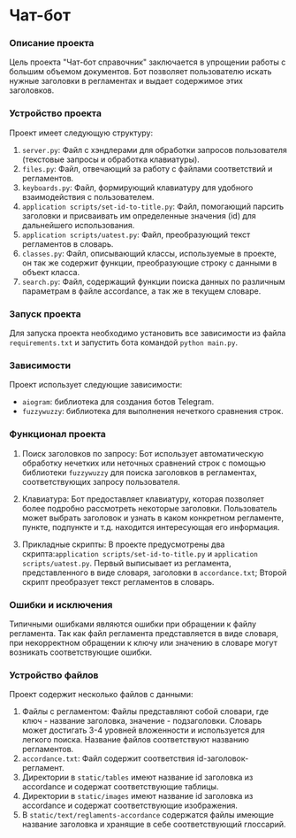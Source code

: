 # Чат-бот

### Описание проекта

Цель проекта "Чат-бот справочник" заключается в упрощении работы с большим объемом документов. Бот позволяет пользователю искать нужные заголовки в регламентах и выдает содержимое этих заголовков.

### Устройство проекта

Проект имеет следующую структуру:
1. `server.py`: Файл с хэндлерами для обработки запросов пользователя (текстовые запросы и обработка клавиатуры).
2. `files.py`: Файл, отвечающий за работу с файлами соответствий и регламентов.
3. `keyboards.py`: Файл, формирующий клавиатуру для удобного взаимодействия с пользователем.
4. `application scripts/set-id-to-title.py`: Файл, помогающий парсить заголовки и присваивать им определенные значения (id) для дальнейшего использования.
5. `application scripts/uatest.py`: Файл, преобразующий текст регламентов в словарь.
6. `classes.py`: Файл, описывающий классы, используемые в проекте, он так же содержит функции, преобразующие строку с данными в объект класса.
7. `search.py`: Файл, содержащий функции поиска данных по различным параметрам в файле accordance, а так же в текущем словаре.

### Запуск проекта

Для запуска проекта необходимо установить все зависимости из файла `requirements.txt` и запустить бота командой `python main.py`.

### Зависимости

Проект использует следующие зависимости:
- `aiogram`: библиотека для создания ботов Telegram.
- `fuzzywuzzy`: библиотека для выполнения нечеткого сравнения строк.

### Функционал проекта

1. Поиск заголовков по запросу: Бот использует автоматическую обработку нечетких или неточных сравнений строк с помощью библиотеки `fuzzywuzzy` для поиска заголовков в регламентах, соответствующих запросу пользователя.

2. Клавиатура: Бот предоставляет клавиатуру, которая позволяет более подробно рассмотреть некоторые заголовки. Пользователь может выбрать заголовок и узнать в каком конкретном регламенте, пункте, подпункте и т.д. находится интересующая его информация.

3. Прикладные скрипты: В проекте предусмотрены два скрипта:`application scripts/set-id-to-title.py` и `application scripts/uatest.py`. Первый выписывает из регламента, представленного в виде словаря, заголовки в `accordance.txt`; Второй скрипт преобразует текст регламентов в словарь.

### Ошибки и исключения

Типичными ошибками являются ошибки при обращении к файлу регламента. Так как файл регламента представляется в виде словаря, при некорректном обращении к ключу или значению в словаре могут возникать соответствующие ошибки.

### Устройство файлов

Проект содержит несколько файлов с данными:
1. Файлы с регламентом: Файлы представляют собой словари, где ключ - название заголовка, значение - подзаголовки. Словарь может достигать 3-4 уровней вложенности и используется для легкого поиска. Название файлов соответствуют названию регламентов.
2. `accordance.txt`: Файл содержит соответствия id-заголовок-регламент.
3. Директории в `static/tables` имеют название id заголовка из accordance и содержат соответствующие таблицы.
4. Директории в `static/images` имеют название id заголовка из accordance и содержат соответствующие изображения.
5. В `static/text/reglaments-accordance` содержатся файлы имеющие название заголовка и хранящие в себе соответствующий глоссарий.
